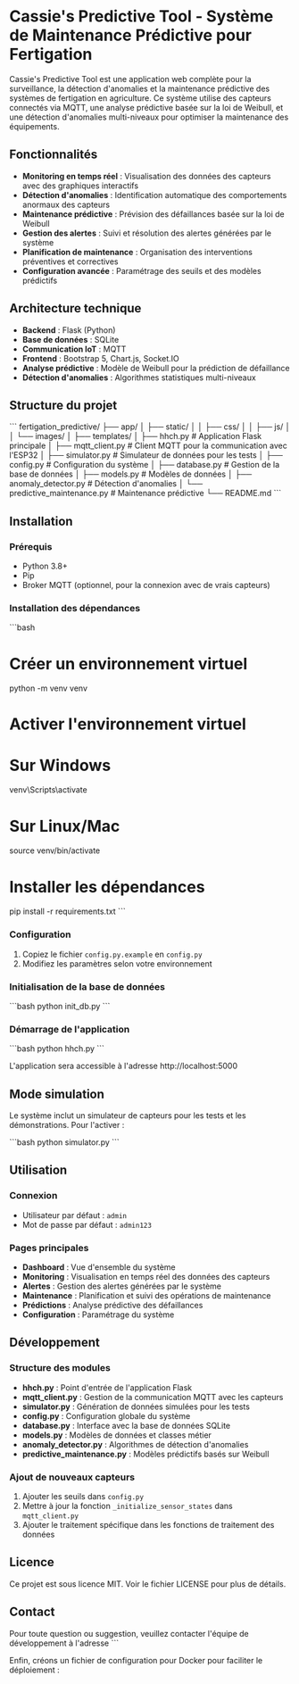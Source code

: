 # Cassie's Predictive Tool - Système de Maintenance Prédictive pour Fertigation

Cassie's Predictive Tool est une application web complète pour la surveillance, la détection d'anomalies et la maintenance prédictive des systèmes de fertigation en agriculture. Ce système utilise des capteurs connectés via MQTT, une analyse prédictive basée sur la loi de Weibull, et une détection d'anomalies multi-niveaux pour optimiser la maintenance des équipements.

## Fonctionnalités

- **Monitoring en temps réel** : Visualisation des données des capteurs avec des graphiques interactifs
- **Détection d'anomalies** : Identification automatique des comportements anormaux des capteurs
- **Maintenance prédictive** : Prévision des défaillances basée sur la loi de Weibull
- **Gestion des alertes** : Suivi et résolution des alertes générées par le système
- **Planification de maintenance** : Organisation des interventions préventives et correctives
- **Configuration avancée** : Paramétrage des seuils et des modèles prédictifs

## Architecture technique

- **Backend** : Flask (Python)
- **Base de données** : SQLite
- **Communication IoT** : MQTT
- **Frontend** : Bootstrap 5, Chart.js, Socket.IO
- **Analyse prédictive** : Modèle de Weibull pour la prédiction de défaillance
- **Détection d'anomalies** : Algorithmes statistiques multi-niveaux

## Structure du projet

\`\`\`
fertigation_predictive/
├── app/
│   ├── static/
│   │   ├── css/
│   │   ├── js/
│   │   └── images/
│   ├── templates/
│   ├── hhch.py                # Application Flask principale
│   ├── mqtt_client.py         # Client MQTT pour la communication avec l'ESP32
│   ├── simulator.py           # Simulateur de données pour les tests
│   ├── config.py              # Configuration du système
│   ├── database.py            # Gestion de la base de données
│   ├── models.py              # Modèles de données
│   ├── anomaly_detector.py    # Détection d'anomalies
│   └── predictive_maintenance.py  # Maintenance prédictive
└── README.md
\`\`\`

## Installation

### Prérequis

- Python 3.8+
- Pip
- Broker MQTT (optionnel, pour la connexion avec de vrais capteurs)

### Installation des dépendances

\`\`\`bash
# Créer un environnement virtuel
python -m venv venv

# Activer l'environnement virtuel
# Sur Windows
venv\Scripts\activate
# Sur Linux/Mac
source venv/bin/activate

# Installer les dépendances
pip install -r requirements.txt
\`\`\`

### Configuration

1. Copiez le fichier `config.py.example` en `config.py`
2. Modifiez les paramètres selon votre environnement

### Initialisation de la base de données

\`\`\`bash
python init_db.py
\`\`\`

### Démarrage de l'application

\`\`\`bash
python hhch.py
\`\`\`

L'application sera accessible à l'adresse http://localhost:5000

## Mode simulation

Le système inclut un simulateur de capteurs pour les tests et les démonstrations. Pour l'activer :

\`\`\`bash
python simulator.py
\`\`\`

## Utilisation

### Connexion

- Utilisateur par défaut : `admin`
- Mot de passe par défaut : `admin123`

### Pages principales

- **Dashboard** : Vue d'ensemble du système
- **Monitoring** : Visualisation en temps réel des données des capteurs
- **Alertes** : Gestion des alertes générées par le système
- **Maintenance** : Planification et suivi des opérations de maintenance
- **Prédictions** : Analyse prédictive des défaillances
- **Configuration** : Paramétrage du système

## Développement

### Structure des modules

- **hhch.py** : Point d'entrée de l'application Flask
- **mqtt_client.py** : Gestion de la communication MQTT avec les capteurs
- **simulator.py** : Génération de données simulées pour les tests
- **config.py** : Configuration globale du système
- **database.py** : Interface avec la base de données SQLite
- **models.py** : Modèles de données et classes métier
- **anomaly_detector.py** : Algorithmes de détection d'anomalies
- **predictive_maintenance.py** : Modèles prédictifs basés sur Weibull

### Ajout de nouveaux capteurs

1. Ajouter les seuils dans `config.py`
2. Mettre à jour la fonction `_initialize_sensor_states` dans `mqtt_client.py`
3. Ajouter le traitement spécifique dans les fonctions de traitement des données

## Licence

Ce projet est sous licence MIT. Voir le fichier LICENSE pour plus de détails.

## Contact

Pour toute question ou suggestion, veuillez contacter l'équipe de développement à l'adresse 
\`\`\`

Enfin, créons un fichier de configuration pour Docker pour faciliter le déploiement :
